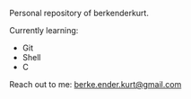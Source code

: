 Personal repository of berkenderkurt.

Currently learning:
- Git
- Shell
- C

Reach out to me: berke.ender.kurt@gmail.com
